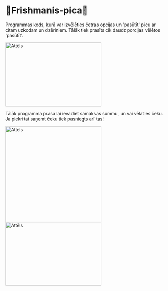 # 🍕Frishmanis-pica🍕

Programmas kods, kurā var izvēlēties četras opcijas un 'pasūtīt' picu ar citam uzkodam un dzēriniem. Tālāk tiek prasīts cik daudz porcijas vēlētos 'pasūtīt'.

<img src="https://lh3.googleusercontent.com/iA3_lBmxM9RA7LXwPJNx7yPGzEFNl4SxekgxIab7cdUworpRcUaVFVJ-e6s8gemxzgbl1A=s141" alt="Attēls" width="300" height="200">

Tālāk programma prasa lai ievadiet samaksas summu, un vai vēlaties čeku. Ja piekrītat saņemt čeku tiek pasniegts arī tas!

<img src="https://lh3.googleusercontent.com/QsVZ-Lwb1JgZmm8X96pJ0NN2DNwcaeT4X8gB1Hxf0zSJAIaqZkKKnFvLTgDF2OPByucrnA=s98" alt="Attēls" width="300">    <img src="https://lh3.googleusercontent.com/q0vJi6Ngikb1Obtseyj9gi0MGAUh6YWTI9s6EkBbwZA5IO7gUqTIBDlQPejnr3mgRfnC=s99" alt="Attēls" width="300" height="200">

